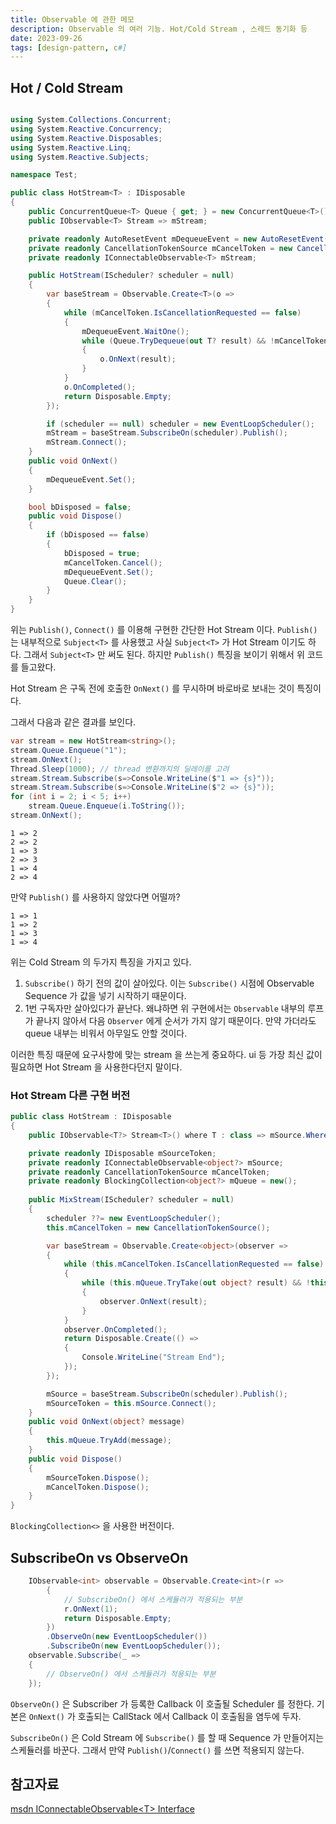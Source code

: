 ```yaml
---
title: Observable 에 관한 메모
description: Observable 의 여러 기능. Hot/Cold Stream , 스레드 동기화 등
date: 2023-09-26
tags: [design-pattern, c#]
---
```



## Hot / Cold Stream


``` c# title="hot stream"

using System.Collections.Concurrent;
using System.Reactive.Concurrency;
using System.Reactive.Disposables;
using System.Reactive.Linq;
using System.Reactive.Subjects;

namespace Test;

public class HotStream<T> : IDisposable
{
    public ConcurrentQueue<T> Queue { get; } = new ConcurrentQueue<T>();
    public IObservable<T> Stream => mStream;

    private readonly AutoResetEvent mDequeueEvent = new AutoResetEvent(false);
    private readonly CancellationTokenSource mCancelToken = new CancellationTokenSource();
    private readonly IConnectableObservable<T> mStream;

    public HotStream(IScheduler? scheduler = null)
    {
        var baseStream = Observable.Create<T>(o =>
        {
            while (mCancelToken.IsCancellationRequested == false)
            {
                mDequeueEvent.WaitOne();
                while (Queue.TryDequeue(out T? result) && !mCancelToken.IsCancellationRequested)
                {
                    o.OnNext(result);
                }
            }
            o.OnCompleted();
            return Disposable.Empty;
        });

        if (scheduler == null) scheduler = new EventLoopScheduler();
        mStream = baseStream.SubscribeOn(scheduler).Publish();
        mStream.Connect();
    }
    public void OnNext()
    {
        mDequeueEvent.Set();
    }

    bool bDisposed = false;
    public void Dispose()
    {
        if (bDisposed == false)
        {
            bDisposed = true;
            mCancelToken.Cancel();
            mDequeueEvent.Set();
            Queue.Clear();
        }
    }
}
```

위는 ```Publish()```, ```Connect()``` 를 이용해 구현한 간단한 Hot Stream 이다. ```Publish()``` 는 내부적으로 ```Subject<T>``` 를 사용했고 사실 ```Subject<T>``` 가 Hot Stream 이기도 하다. 그래서 ```Subject<T>``` 만 써도 된다. 하지만 ```Publish()``` 특징을 보이기 위해서 위 코드를 들고왔다.

Hot Stream 은 구독 전에 호출한 ```OnNext()``` 를 무시하며 바로바로 보내는 것이 특징이다.

그래서 다음과 같은 결과를 보인다.

```c# title="input"
var stream = new HotStream<string>();
stream.Queue.Enqueue("1");
stream.OnNext();
Thread.Sleep(1000); // thread 변환까지의 딜레이를 고려
stream.Stream.Subscribe(s=>Console.WriteLine($"1 => {s}"));
stream.Stream.Subscribe(s=>Console.WriteLine($"2 => {s}"));
for (int i = 2; i < 5; i++)
    stream.Queue.Enqueue(i.ToString());
stream.OnNext();
```

```plaintext title="output"
1 => 2
2 => 2
1 => 3
2 => 3
1 => 4
2 => 4
```

만약 ```Publish()``` 를 사용하지 않았다면 어떨까?

```plaintext title="output"
1 => 1
1 => 2
1 => 3
1 => 4
```

위는 Cold Stream 의 두가지 특징을 가지고 있다. 
1. ```Subscribe()``` 하기 전의 값이 살아있다. 이는 ```Subscribe()``` 시점에 Observable Sequence 가 값을 넣기 시작하기 때문이다.
2. 1번 구독자만 살아있다가 끝난다. 왜냐하면 위 구현에서는 ```Observable``` 내부의 루프가 끝나지 않아서 다음 ```Observer``` 에게 순서가 가지 않기 때문이다. 만약 가더라도 queue 내부는 비워서 아무일도 안할 것이다.


이러한 특징 때문에 요구사항에 맞는 stream 을 쓰는게 중요하다. ui 등 가장 최신 값이 필요하면 Hot Stream 을 사용한다던지 말이다.



### Hot Stream 다른 구현 버전

``` c# title="hot stream"
public class HotStream : IDisposable
{
    public IObservable<T?> Stream<T>() where T : class => mSource.Where(v => v is T)!.Cast<T?>();

    private readonly IDisposable mSourceToken;
    private readonly IConnectableObservable<object?> mSource;
    private readonly CancellationTokenSource mCancelToken;
    private readonly BlockingCollection<object?> mQueue = new();
    
    public MixStream(IScheduler? scheduler = null)
    {
        scheduler ??= new EventLoopScheduler();
        this.mCancelToken = new CancellationTokenSource();

        var baseStream = Observable.Create<object>(observer =>
        {
            while (this.mCancelToken.IsCancellationRequested == false)
            {
                while (this.mQueue.TryTake(out object? result) && !this.mCancelToken.IsCancellationRequested)
                {
                    observer.OnNext(result);
                }
            }
            observer.OnCompleted();
            return Disposable.Create(() =>
            {
                Console.WriteLine("Stream End");
            });
        });

        mSource = baseStream.SubscribeOn(scheduler).Publish();
        mSourceToken = this.mSource.Connect();
    }
    public void OnNext(object? message)
    {
        this.mQueue.TryAdd(message);
    }
    public void Dispose()
    {
        mSourceToken.Dispose();
        mCancelToken.Dispose();
    }    
}
```

```BlockingCollection<>``` 을 사용한 버전이다. 



## SubscribeOn vs ObserveOn

``` c#
    IObservable<int> observable = Observable.Create<int>(r =>
        {
            // SubscribeOn() 에서 스케듈러가 적용되는 부분
            r.OnNext(1);
            return Disposable.Empty;
        })
        .ObserveOn(new EventLoopScheduler())
        .SubscribeOn(new EventLoopScheduler());
    observable.Subscribe(_ =>
    {
        // ObserveOn() 에서 스케듈러가 적용되는 부분
    });
```

```ObserveOn()``` 은 Subscriber 가 등록한 Callback 이 호출될 Scheduler 를 정한다. 기본은 ```OnNext()``` 가 호출되는 CallStack 에서 Callback 이 호출됨을 염두에 두자.

```SubscribeOn()``` 은 Cold Stream 에 ```Subscribe()``` 를 할 때 Sequence 가 만들어지는 스케듈러를 바꾼다. 그래서 만약 ```Publish()```/```Connect()``` 를 쓰면 적용되지 않는다.





## 참고자료

[msdn IConnectableObservable\<T\> Interface](https://learn.microsoft.com/en-us/previous-versions/dotnet/reactive-extensions/hh211887(v=vs.103))